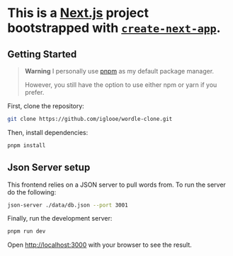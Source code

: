 # This is a [Next.js](https://nextjs.org/) project bootstrapped with [`create-next-app`](https://github.com/vercel/next.js/tree/canary/packages/create-next-app).

## Getting Started

> **Warning**
> I personally use [pnpm](https://pnpm.io/) as my default package manager.
>
> However, you still have the option to use either npm or yarn if you prefer.

First, clone the repository:

```bash
git clone https://github.com/iglooe/wordle-clone.git
```

Then, install dependencies:

```bash
pnpm install
```

## Json Server setup

This frontend relies on a JSON server to pull words from. To run the server do the following:

```bash
json-server ./data/db.json --port 3001
```

Finally, run the development server:

```bash
pnpm run dev
```

Open [http://localhost:3000](http://localhost:3000) with your browser to see the result.
